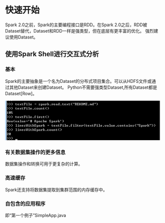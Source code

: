 # 快速开始

Spark 2.0之前，Spark的主要编程接口是RDD。在Spark 2.0之后，RDD被Dataset替代，Dataset和RDD一样是强类型，但在底层有更丰富的优化。
强烈建议使用Dataset。

## 使用Spark Shell进行交互式分析

### 基本

Spark的主要抽象是一个名为Dataset的分布式项目集合。可以从HDFS文件或通过其他Dataset来创建Dataset。
Python不需要强类型Dataset,所有Dataset都是Dataset[Row]。

![](./picture/python_basic.png)

### 有关数据集操作的更多信息

数据集操作和转换可用于更复杂的计算。

### 高速缓存

Spark还支持将数据集提取到集群范围的内存缓存中。

### 自包含的应用程序

即“第一个例子”SimpleApp.java
